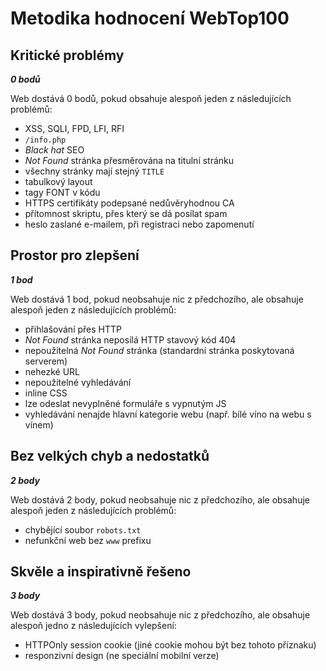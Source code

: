 Metodika hodnocení WebTop100
============================

Kritické problémy
-----------------
***0 bodů***

Web dostává 0 bodů, pokud obsahuje alespoň jeden z následujících problémů:

- XSS, SQLI, FPD, LFI, RFI
- `/info.php`
- *Black hat* SEO
- *Not Found* stránka přesměrována na titulní stránku
- všechny stránky mají stejný `TITLE`
- tabulkový layout
- tagy FONT v kódu
- HTTPS certifikáty podepsané nedůvěryhodnou CA
- přítomnost skriptu, přes který se dá posílat spam
- heslo zaslané e-mailem, při registraci nebo zapomenutí

Prostor pro zlepšení
--------------------
***1 bod***

Web dostává 1 bod, pokud neobsahuje nic z předchozího, ale obsahuje alespoň jeden z následujících problémů:

- přihlašování přes HTTP
- *Not Found* stránka neposílá HTTP stavový kód 404
- nepoužitelná *Not Found* stránka (standardní stránka poskytovaná serverem)
- nehezké URL
- nepoužitelné vyhledávání
- inline CSS
- lze odeslat nevyplněné formuláře s vypnutým JS
- vyhledávání nenajde hlavní kategorie webu (např. bílé víno na webu s vínem)

Bez velkých chyb a nedostatků
-----------------------------
***2 body***

Web dostává 2 body, pokud neobsahuje nic z předchozího, ale obsahuje alespoň jeden z následujících problémů:

- chybějící soubor `robots.txt`
- nefunkční web bez `www` prefixu

Skvěle a inspirativně řešeno
----------------------------
***3 body***

Web dostává 3 body, pokud neobsahuje nic z předchozího, ale obsahuje alespoň jedno z následujících vylepšení:

- HTTPOnly session cookie (jiné cookie mohou být bez tohoto příznaku)
- responzivní design (ne speciální mobilní verze)
